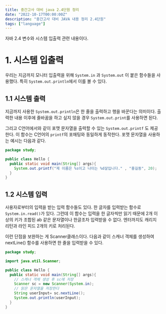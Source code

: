 ```yaml
---
title: 중간고사 대비 java 2.4단원 정리
date: "2022-10-17T00:00:00Z"
description: "중간고사 대비 JAVA 내용 정리 2.4단원"
tags: ["language"]
---
```


자바 2.4 변수와 시스템 입출력 관련 내용이다.

# 1. 시스템 입출력

우리는 지금까지 모니터 입출력을 위해 `System.in` 과 `System.out` 이 붙은 함수들을 사용했다. 특히 `System.out.println`에서 이를 볼 수 있다.

## 1.1 시스템 출력

지금까지 사용한 `System.out.println`은 한 줄을 출력하고 행을 바꾼다는 의미이다. 출력한 내용 이후에 줄바꿈을 하고 싶지 않을 경우 `System.out.print`를 사용하면 된다.

그리고 C언어에서와 같이 포맷 문자열을 출력할 수 있는 `System.out.printf` 도 제공한다. 이 함수는 C언어의 `printf`의 포매팅와 동일하게 동작한다. 포맷 문자열을 사용하는 예시는 다음과 같다.

```java
package study;

public class Hello {
  public static void main(String[] args){
    System.out.printf("제 이름은 %s이고 나이는 %d살입니다." , "홍길동", 20);
  }
}
```

## 1.2 시스템 입력

사용자로부터의 입력을 받는 입력 함수들도 있다. 한 글자를 입력받는 함수로 `System.in.read()`가 있다. 그런데 이 함수는 입력을 한 글자씩만 읽기 때문에 2개 이상의 키가 조합된 ab 같은 문자열이나 한글조차 입력받을 수 없다. 엔터까지도 캐리지 리턴과 라인 피드 2개의 키로 처리된다.

이런 단점을 보완하는 게 Scanner클래스이다. 다음과 같이 스캐너 객체를 생성하여 nextLine() 함수를 사용하면 한 줄을 입력받을 수 있다.

```java
package study;

import java.util.Scanner;

public class Hello {
  public static void main(String[] args){
    // 스캐너 객체 생성 후 sc에 저장
    Scanner sc = new Scanner(System.in);
    // 읽은 문자열을 저장한다
    String userInput= sc.nextLine();
    System.out.println(userInput);
  }
}
```
